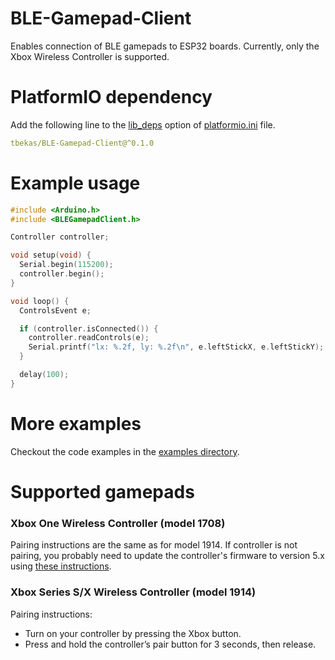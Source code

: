 # BLE-Gamepad-Client
Enables connection of BLE gamepads to ESP32 boards. Currently, only the Xbox Wireless Controller is supported.

# PlatformIO dependency
Add the following line to the [lib_deps](https://docs.platformio.org/en/latest/projectconf/sections/env/options/library/lib_deps.html) option of [platformio.ini](https://docs.platformio.org/en/latest/projectconf/index.html) file.
```yaml
tbekas/BLE-Gamepad-Client@^0.1.0
```

# Example usage
```cpp
#include <Arduino.h>
#include <BLEGamepadClient.h>

Controller controller;

void setup(void) {
  Serial.begin(115200);
  controller.begin();
}

void loop() {
  ControlsEvent e;

  if (controller.isConnected()) {
    controller.readControls(e);
    Serial.printf("lx: %.2f, ly: %.2f\n", e.leftStickX, e.leftStickY);
  }

  delay(100);
}
```

# More examples
Checkout the code examples in the [examples directory](https://github.com/tbekas/BLE-Gamepad-Client/tree/0.1.0/examples).

# Supported gamepads

### Xbox One Wireless Controller (model 1708)
Pairing instructions are the same as for model 1914. If controller is not pairing, you probably need to
update the controller's firmware to version 5.x using [these instructions](https://support.xbox.com/en-US/help/hardware-network/controller/update-xbox-wireless-controller). 

### Xbox Series S/X Wireless Controller (model 1914)
Pairing instructions:
* Turn on your controller by pressing the Xbox button.
* Press and hold the controller’s pair button for 3 seconds, then release.
